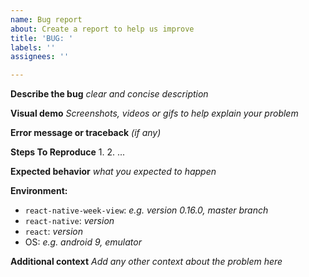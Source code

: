 ```yaml
---
name: Bug report
about: Create a report to help us improve
title: 'BUG: '
labels: ''
assignees: ''

---
```


**Describe the bug**
_clear and concise description_

**Visual demo**
_Screenshots, videos or gifs to help explain your problem_

**Error message or traceback**
_(if any)_

**Steps To Reproduce**
  1.
  2.
  ...

**Expected behavior**
_what you expected to happen_

**Environment:**
 - `react-native-week-view`: _e.g. version 0.16.0, master branch_
 - `react-native`: _version_
 - `react`: _version_
 - OS: _e.g. android 9, emulator_

**Additional context**
_Add any other context about the problem here_
